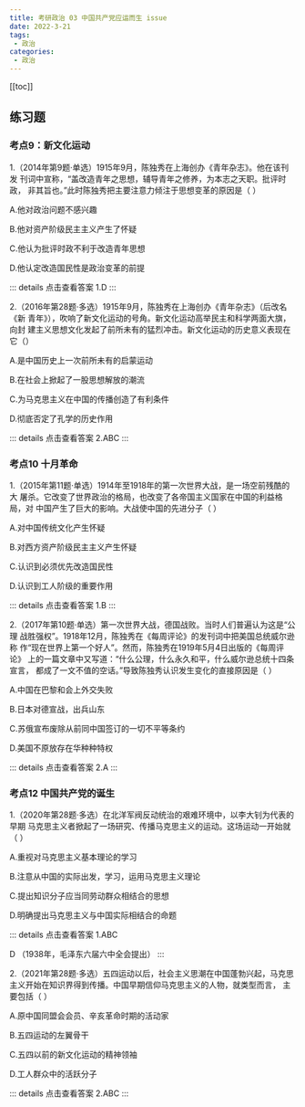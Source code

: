 ```yaml
---
title: 考研政治 03 中国共产党应运而生 issue
date: 2022-3-21
tags:
 - 政治
categories:
 - 政治
---
```


[[toc]]

## 练习题

### 考点9：新文化运动

1.（2014年第9题·单选）1915年9月，陈独秀在上海创办《青年杂志》。他在该刊发
刊词中宣称，“盖改造青年之思想，辅导青年之修养，为本志之天职。批评时政，
非其旨也。”此时陈独秀把主要注意力倾注于思想变革的原因是（ ）

A.他对政治问题不感兴趣

B.他对资产阶级民主主义产生了怀疑

C.他认为批评时政不利于改造青年思想

D.他认定改造国民性是政治变革的前提



::: details 点击查看答案
1.D
:::

2.（2016年第28题·多选）1915年9月，陈独秀在上海创办《青年杂志》（后改名《新
青年》），吹响了新文化运动的号角。新文化运动高举民主和科学两面大旗，向封
建主义思想文化发起了前所未有的猛烈冲击。新文化运动的历史意义表现在它（）

A.是中国历史上一次前所未有的启蒙运动

B.在社会上掀起了一股思想解放的潮流

C.为马克思主义在中国的传播创造了有利条件

D.彻底否定了孔学的历史作用


::: details 点击查看答案
2.ABC
:::


### 考点10 十月革命

1.（2015年第11题·单选）1914年至1918年的第一次世界大战，是一场空前残酷的大
屠杀。它改变了世界政治的格局，也改变了各帝国主义国家在中国的利益格局，对
中国产生了巨大的影响。大战使中国的先进分子（   ）

A.对中国传统文化产生怀疑

B.对西方资产阶级民主主义产生怀疑

C.认识到必须优先改造国民性

D.认识到工人阶级的重要作用


::: details 点击查看答案
1.B
:::


2.（2017年第10题·单选）第一次世界大战，德国战败。当时人们普遍认为这是“公理
战胜强权”。1918年12月，陈独秀在《每周评论》的发刊词中把美国总统威尔逊称
作“现在世界上第一个好人”。然而，陈独秀在1919年5月4日出版的《每周评论》
上的一篇文章中又写道：“什么公理，什么永久和平，什么威尔逊总统十四条宣言，
都成了一文不值的空话。”导致陈独秀认识发生变化的直接原因是（   ）

A.中国在巴黎和会上外交失败

B.日本对德宣战，出兵山东

C.苏俄宣布废除从前同中国签订的一切不平等条约

D.美国不原放存在华种种特权


::: details 点击查看答案
2.A
:::



### 考点12 中国共产党的诞生


1.（2020年第28题·多选）在北洋军阀反动统治的艰难环境中，以李大钊为代表的早期
马克思主义者掀起了一场研究、传播马克思主义的运动。这场运动一开始就（ ）

A.重视对马克思主义基本理论的学习

B.注意从中国的实际出发，学习，运用马克思主义理论

C.提出知识分子应当同劳动群众相结合的思想

D.明确提出马克思主义与中国实际相结合的命题


::: details 点击查看答案
1.ABC

D （1938年，毛泽东六届六中全会提出）
:::


2.（2021年第28题·多选）五四运动以后，社会主义思潮在中国蓬勃兴起，马克思
主义开始在知识界得到传播。中国早期信仰马克思主义的人物，就类型而言，
主要包括（  ）

A.原中国同盟会会员、辛亥革命时期的活动家

B.五四运动的左翼骨干

C.五四以前的新文化运动的精神领袖

D.工人群众中的活跃分子



::: details 点击查看答案
2.ABC
:::

